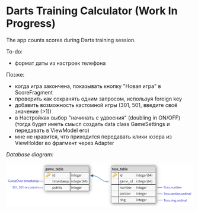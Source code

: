 # Darts Training Calculator (Work In Progress)

The app counts scores during Darts training session.

To-do:
- формат даты из настроек телефона

Позже:
- когда игра закончена, показывать кнопку "Новая игра" в ScoreFragment
- проверить как сохранять одним запросом, используя foreign key
- добавить возможность кастомной игры (301, 501, введите своё значение (>1))
- в Настройках выбор "начинать с удвоения" (doubling in ON/OFF) (тогда будет иметь смысл создать data class GameSettings и передавать в ViewModel его)
- мне не нравится, что приходится передавать клики юзера из ViewHolder во фрагмент через Adapter

*Database diagram:*

<img src="docs/dtc_database_diagram.png" width="800"/>
